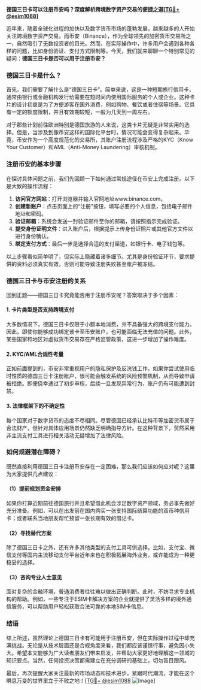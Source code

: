 **德国三日卡可以注册币安吗？深度解析跨境数字资产交易的便捷之道[[TG💪+ @esim1088](https://t.me/s/esim1088)]**

近年来，随着全球化进程的加快以及数字货币市场的蓬勃发展，越来越多的人开始关注跨境数字资产交易。而币安（Binance），作为全球领先的加密货币交易所之一，自然吸引了无数投资者的目光。然而，在实际操作中，许多用户会遇到各种各样的问题，比如身份验证、支付方式限制等。今天，我们就来聊聊一个特别常见的疑问：**德国三日卡是否可以用于注册币安？**

### 德国三日卡是什么？

首先，我们需要了解什么是“德国三日卡”。简单来说，这是一种短期旅行信用卡，通常由银行或金融机构发行给需要在短时间内使用国际服务的个人或企业。这种卡片的设计初衷是为了方便游客在国外消费，例如购物、餐饮或者住宿等场景。它具有一定的额度限制，并且有效期较短，一般为几天到一周左右。

对于那些计划前往欧洲特别是德国旅游的人来说，这类卡片无疑是非常实用的选择。但是，当涉及到像币安这样的国际化平台时，情况可能会变得复杂起来。毕竟，币安作为一个高度规范化的交易所，其账户注册流程涉及严格的KYC（Know Your Customer）和AML（Anti-Money Laundering）审核机制。

### 注册币安的基本步骤

在探讨具体问题之前，我们先回顾一下如何通过常规途径在币安上完成注册。以下是大致的操作流程：

1. **访问官方网站**：打开浏览器并输入官网地址www.binance.com。
2. **创建新账户**：点击页面上的“注册”按钮，填写必要的个人信息，包括电子邮件地址和密码。
3. **验证邮箱**：系统会发送一封验证邮件至你的邮箱，请按照指示完成验证。
4. **提交身份证明文件**：进入账户后，根据提示上传身份证照片或其他官方文件以进行身份确认。
5. **绑定支付方式**：最后一步是选择合适的支付渠道，如银行卡、电子钱包等。

以上步骤看似简单明了，但实际上隐藏着诸多细节。尤其是身份验证环节，要求提供的资料必须真实有效，否则可能导致注册失败甚至账户被冻结。

### 德国三日卡与币安注册的关系

回到正题——德国三日卡究竟能否用于注册币安呢？答案取决于多个因素：

#### 1. 卡片类型是否支持跨境支付
大多数情况下，德国三日卡仅限于小额本地消费，并不具备强大的跨境支付能力。因此，即使你能够成功绑定该卡至币安账户，也可能面临无法充值的问题。此外，某些国家和地区对虚拟货币交易存在严格监管政策，这进一步增加了操作难度。

#### 2. KYC/AML合规性考量
正如前面提到的，币安非常重视用户的隐私保护及反洗钱工作。如果你尝试使用临时性质的德国三日卡注册账户，很可能会触发系统的风险预警机制，从而导致申请被拒绝。即便侥幸通过了初步审核，后续一旦发现异常行为，账户仍有可能遭到封禁。

#### 3. 法律框架下的不确定性
每个国家对于数字货币的态度不尽相同。尽管德国已经承认比特币等加密货币属于合法财产，但针对具体应用场景仍然缺乏明确指导方针。在这种背景下，贸然采用非主流支付工具进行相关活动无疑增加了法律风险。

### 如何规避潜在障碍？

既然直接利用德国三日卡注册币安存在一定困难，那么我们应该如何应对呢？这里为大家提供几点建议：

#### （1）提前规划资金安排
如果你打算近期前往德国旅行并且希望借此机会涉足数字资产领域，务必事先做好充分准备。例如，可以在出发前在国内购买一张支持国际结算功能的双币种信用卡；或者联系当地朋友帮忙预留一张长期有效的借记卡。

#### （2）寻找替代方案
除了德国三日卡之外，还有许多其他类型的支付工具可供选择。比如，支付宝、微信支付等国内主流移动支付平台近年来也在积极拓展海外业务，或许能成为一种更稳妥的选择。

#### （3）咨询专业人士意见
面对复杂的金融环境，普通消费者往往难以做出正确判断。此时，不妨寻求专业机构的帮助。例如，一些专注于ESIM卡解决方案的企业就提供了灵活多样的境外通信服务，可以帮助用户轻松获取合法可靠的本地SIM卡信息。

### 结语

综上所述，虽然理论上德国三日卡有可能用于注册币安，但在实际操作过程中却充满挑战。无论是从技术层面还是合规角度来看，我们都应该谨慎行事，避免因小失大。希望本文能够为广大读者朋友们带来启发，并帮助大家更好地理解这一领域的知识要点。当然，任何投资决策都需建立在充分调研的基础上，切勿盲目跟风。

最后，再次提醒大家关注最新的市场动态和技术进步，紧跟时代潮流，才能在这个瞬息万变的世界里立于不败之地！[[TG💪+ @esim1088](https://t.me/s/esim1088) ![Image](https://i.postimg.cc/4NQfJmqS/Snipaste-2025-05-13-00-14-12.png)]